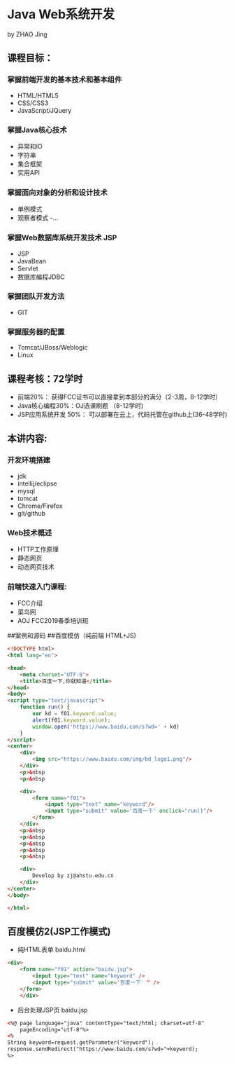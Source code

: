 # Java Web系统开发
by ZHAO Jing

## 课程目标：

### 掌握前端开发的基本技术和基本组件
- HTML/HTML5
- CSS/CSS3
- JavaScript/JQuery

### 掌握Java核心技术
- 异常和IO
- 字符串
- 集合框架
- 实用API


### 掌握面向对象的分析和设计技术
- 单例模式
- 观察者模式
-...

### 掌握Web数据库系统开发技术 JSP
- JSP
- JavaBean
- Servlet
- 数据库编程JDBC

### 掌握团队开发方法
- GIT

### 掌握服务器的配置
- Tomcat/JBoss/Weblogic
- Linux

## 课程考核：72学时
-  前端20%： 获得FCC证书可以直接拿到本部分的满分（2-3周，8-12学时）
-  Java核心编程30%：OJ选课刷题 （8-12学时)
-  JSP应用系统开发 50%： 可以部署在云上，代码托管在github上(36-48学时)

## 本讲内容:
### 开发环境搭建
- jdk
- intellij/eclipse
- mysql
- tomcat
- Chrome/Firefox
- git/github
### Web技术概述
- HTTP工作原理
- 静态网页
- 动态网页技术 
### 前端快速入门课程:
- FCC介绍
- 菜鸟网
- AOJ FCC2019春季培训班

##案例和源码
##百度模仿（纯前端 HTML+JS)
```html
<!DOCTYPE html>
<html lang="en">

<head>
    <meta charset="UTF-8">
    <title>百度一下,你就知道</title>
</head>
<body>
<script type="text/javascript">
    function run() {
        var kd = f01.keyword.value;
        alert(f01.keyword.value);
        window.open('https://www.baidu.com/s?wd=' + kd)
    }
</script>
<center>
    <div>
        <img src="https://www.baidu.com/img/bd_logo1.png"/>
    </div>
    <p>&nbsp
    <p>&nbsp

    <div>
        <form name="f01">
            <input type="text" name="keyword"/>
            <input type="submit" value='百度一下' onclick="run()"/>
        </form>
    </div>
    <p>&nbsp
    <p>&nbsp
    <p>&nbsp
    <p>&nbsp
    <p>&nbsp

    <div>
        Develop by zj@ahstu.edu.cn
    </div>
</center>
</body>

</html>
```

## 百度模仿2(JSP工作模式)
- 纯HTML表单 baidu.html
```HTML
<div>
	<form name="f01" action="baidu.jsp">
		<input type="text" name="keyword" />
		<input type="submit" value='百度一下' " />
	</form>
	</div>
```
- 后台处理JSP页 baidu.jsp
```HTML
<%@ page language="java" contentType="text/html; charset=utf-8"
    pageEncoding="utf-8"%>
<%
String keyword=request.getParameter("keyword");
response.sendRedirect("https://www.baidu.com/s?wd="+keyword);
%>

```